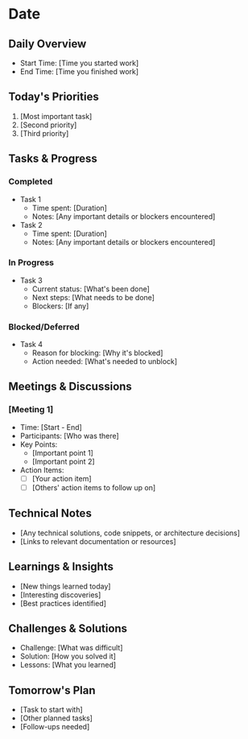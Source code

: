 # Date

## Daily Overview
- Start Time: [Time you started work]
- End Time: [Time you finished work]

## Today's Priorities
1. [Most important task]
2. [Second priority]
3. [Third priority]

## Tasks & Progress
### Completed
- Task 1
  - Time spent: [Duration]
  - Notes: [Any important details or blockers encountered]
- Task 2
  - Time spent: [Duration]
  - Notes: [Any important details or blockers encountered]

### In Progress
- Task 3
  - Current status: [What's been done]
  - Next steps: [What needs to be done]
  - Blockers: [If any]

### Blocked/Deferred
- Task 4
  - Reason for blocking: [Why it's blocked]
  - Action needed: [What's needed to unblock]

## Meetings & Discussions
### [Meeting 1]
- Time: [Start - End]
- Participants: [Who was there]
- Key Points:
  - [Important point 1]
  - [Important point 2]
- Action Items:
  - [ ] [Your action item]
  - [ ] [Others' action items to follow up on]

## Technical Notes
- [Any technical solutions, code snippets, or architecture decisions]
- [Links to relevant documentation or resources]

## Learnings & Insights
- [New things learned today]
- [Interesting discoveries]
- [Best practices identified]

## Challenges & Solutions
- Challenge: [What was difficult]
- Solution: [How you solved it]
- Lessons: [What you learned]

## Tomorrow's Plan
- [Task to start with]
- [Other planned tasks]
- [Follow-ups needed]